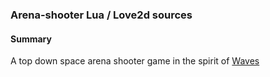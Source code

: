 ### Arena-shooter Lua / Love2d sources

#### Summary
A top down space arena shooter game in the spirit of [Waves](http://store.steampowered.com/app/107600/Waves/)

